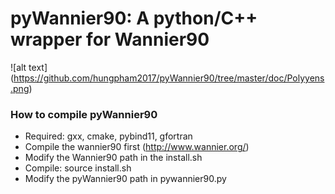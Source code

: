 # pyWannier90: A python/C++ wrapper for Wannier90 

![alt text] (https://github.com/hungpham2017/pyWannier90/tree/master/doc/Polyyens.png)

### How to compile pyWannier90
 - Required: gxx, cmake, pybind11, gfortran
 - Compile the wannier90 first (http://www.wannier.org/)
 - Modify the Wannier90 path in the install.sh
 - Compile: source install.sh
 - Modify the pyWannier90 path in pywannier90.py